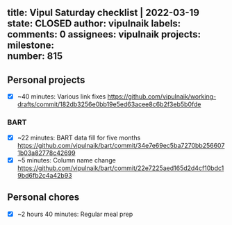 title:	Vipul Saturday checklist | 2022-03-19
state:	CLOSED
author:	vipulnaik
labels:	
comments:	0
assignees:	vipulnaik
projects:	
milestone:	
number:	815
--
## Personal projects

- [x] ~40 minutes: Various link fixes https://github.com/vipulnaik/working-drafts/commit/182db3256e0bb19e5ed63acee8c6b2f3eb5b0fde

### BART

- [x] ~22 minutes: BART data fill for five months https://github.com/vipulnaik/bart/commit/34e7e69ec5ba7270bb2566071b03a82778c42699
- [x] ~5 minutes: Column name change https://github.com/vipulnaik/bart/commit/22e7225aed165d2d4cf10bdc19bd6fb2c4a42b93
 
## Personal chores

- [x] ~2 hours 40 minutes: Regular meal prep
